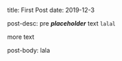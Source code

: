 title: First Post
date: 2019-12-3

post-desc:
pre ***placeholder*** text `lalal`

more text

post-body:
lala
